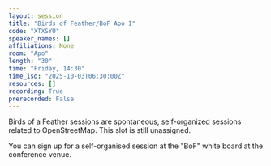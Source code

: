 ```yaml
---
layout: session
title: "Birds of Feather/BoF Apo I"
code: "XTXSYU"
speaker_names: []
affiliations: None
room: "Apo"
length: "30"
time: "Friday, 14:30"
time_iso: "2025-10-03T06:30:00Z"
resources: []
recording: True
prerecorded: False
---
```


Birds of a Feather sessions are spontaneous, self-organized sessions related to OpenStreetMap. This slot is still unassigned.

You can sign up for a self-organised session at the &#34;BoF&#34; white board at the conference venue.

